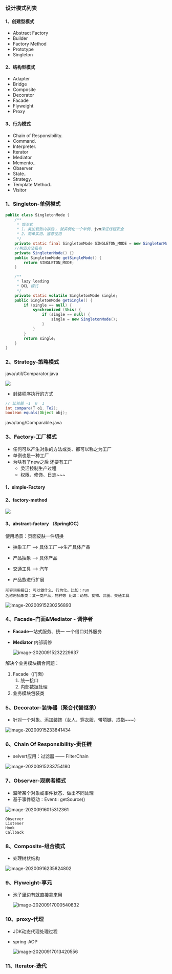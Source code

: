 ### **设计模式列表**

#### 1、创建型模式

-  Abstract Factory
- Builder 
- Factory Method
- Prototype
- Singleton

#### 2、结构型模式

- Adapter
- Bridge
- Composite
- Decorator
- Facade
- Flyweight
- Proxy

#### 3、行为模式

- Chain of Responsibility. 
- Command. 
-  Interpreter. 
-  Iterator 
-  Mediator
- Memento.. 
- Observer 
- State.. 
- Strategy. 
- Template Method.. 
- Visitor

### **1、Singleton-单例模式**

```java
public class SingletonMode {
    /**
     * 饿汉式
     * 1、类加载到内存后、、就实例化一个单例、jvm保证线程安全
     * 2、简单实用、推荐使用
     */
    private static final SingletonMode SINGLETON_MODE = new SingletonMode();
    //构造方法私有
    private SingletonMode() {}
    public SingletonMode getSingleMode() {
        return SINGLETON_MODE;
    }

    /**
     * lazy loading
     * DCL 模式
     */
    private static volatile SingletonMode single;
    public SingletonMode getSingle() {
        if (single == null) {
            synchronized (this) {
                if (single == null) {
                    single = new SingletonMode();
                }
            }
        }
        return single;
    }
}
```

### 2、Strategy-策略模式

java/util/Comparator.java

![](images/策略模式-类图.png)

- 封装程序执行的方式

```java
// 比较器 -1  0  1
int compare(T o1. To2);
boolean equals(Object obj);
```

java/lang/Comparable.java

### 3、Factory-工厂模式

- 任何可以产生对象的方法或类、都可以称之为工厂
- 单例也是一种工厂
- 为啥有了new之后 还要有工厂
  - 灵活控制生产过程
  - 权限、修饰、日志~~~

#### 1、simple-Factory

#### 2、factory-method

![](images/简单工厂.png)



#### 3、abstract-factory （SpringIOC）

使用场景：页面皮肤一件切换

- 抽象工厂 ——> 具体工厂——>生产具体产品
- 产品抽象 ——> 具体产品
- 交通工具 ——> 汽车

- 产品族进行扩展

```
形容词用接口: 可以做什么、行为化。比如：run
名称用抽象类：某一类产品，物种等 比如：动物、食物、武器、交通工具
```

![image-20200915230256893](images\抽象工厂.png)

### 4、Facade-门面&Mediator - 调停者

- **Facade**一站式服务、统一 一个借口对外服务

- **Mediator** 内部调停

  ![image-20200915232229637](images\对内-Mediator.png)

解决个业务模块耦合问题：

1. Facade（门面）
   1. 统一接口
   2. 内部数据处理
2. 业务模块包装类

### 5、Decorator-装饰器（聚合代替继承）

- 针对一个对象、添加装饰（女人、穿衣服、带项链、戒指~~~）

![image-20200915233841434](images\装饰器.png)

### 6、Chain Of Responsibility-责任链

- selvert应用：过滤器 —— FilterChain

![image-20200915233754180](images\责任链.png)

### 7、Observer-观察者模式

- 监听某个对象或事件状态、做出不同处理
- 基于事件驱动：Event:: getSource()

![image-20200916015312361](images\Observer观察者模式.png)

```
Observer
Listener
Hook
Callback
```

### 8、Composite-组合模式

- 处理树状结构

![image-20200916235824802](images\composite组合模式.png)



### 9、Flyweight-享元

- 池子里边有就直接拿来用

  ![image-20200917000540832](images\Flyweight-享元模式.png)

### 10、proxy-代理

- JDK动态代理处理过程

- spring-AOP

  ![image-20200917013420556](images\JDK动态代理过程.png)

### 11、Iterator-迭代